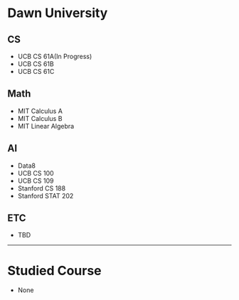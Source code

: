 # Dawn University


## CS
- UCB CS 61A(In Progress)
- UCB CS 61B
- UCB CS 61C

## Math
- MIT Calculus A
- MIT Calculus B
- MIT Linear Algebra


## AI
- Data8
- UCB CS 100
- UCB CS 109
- Stanford CS 188
- Stanford STAT 202

## ETC
- TBD


---
# Studied Course
- None
